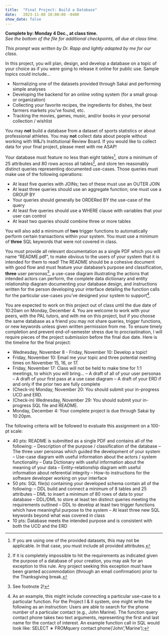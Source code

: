 ```yaml
---
title:  "Final Project: Build a Database"
date:   2023-11-08 10:00:00 -0400
show_date: false
---
```

**Complete by: Monday 4 Dec., at class time.**  
*See the bottom of the file for additional checkpoints, all due at class time.*

*This prompt was written by Dr. Rapp and lightly adapted by me for our class.*

In this project, you will plan, design, and develop a database on a topic of your choice as if you were going to release it online for public use. Sample topics could include...

- Normalizing one of the datasets provided through Sakai and performing simple analyses
- Developing the backend for an online voting system (for a small group or organization)
- Collecting your favorite recipes, the ingredients for dishes, the best farmers markets you’ve found, etc.
- Tracking the movies, games, music, and/or books in your personal collection / wishlist

You may **not** build a database from a dataset of sports statistics or about professional athletes. You may **not** collect data about people without working with W&J’s Institutional Review Board. If you would like to collect data for your final project, please meet with me ASAP!

Your database must feature no less than eight tables[^1], store a minimum of 25 attributes and 80 rows across all tables[^2], and store ten reasonably distinct queries representing documented use-cases. Those queries must make use of the following operations:

- At least five queries with JOINs; two of these must use an OUTER JOIN
- At least three queries should use an aggregate function; one must use a GROUP BY
- Your queries should generally be ORDERed BY the use-case of the query
- At least five queries should use a WHERE clause with variables that your user can control
- At least two queries should combine three or more tables

You will also add a minimum of **two** trigger functions to automatically perform certain transactions within your system. You must use a minimum of **three** SQL keywords that were not covered in class.

You must provide all relevant documentation as a single PDF which you will name “README.pdf”, to make obvious to the users of your system that it is intended for them to read! The README should be a cohesive document with good flow and must feature your database’s purpose and classification, **three** user personas[^3], a use-case diagram illustrating the actions that intended actors can perform, the complete data dictionary and entity relationship diagram documenting your database design, and instructions written for the person developing your interface detailing the function calls for the particular use-cases you’ve designed your system to support[^4].

You are expected to work on this project out of class until the due date of 10:20am on Monday, December 4. You are welcome to work with your peers, with the PAL tutors, and with me on this project, but if you choose the same database as a friend you may not share queries, trigger functions, or new keywords unless given written permission from me. To ensure timely completion and prevent end-of-semester stress due to procrastination, I will require pieces of the project submission before the final due date. Here is the timeline for the final project:

- Wednesday, November 8 - Friday, November 10: Develop a topic!
- Friday, November 10: Email me your topic and three potential meeting times on November 15, 16, or 17.
- Friday, November 17: Class will not be held to make time for 1:1 meetings, to which you will bring...
    – A draft of all of your user personas
    – A draft of your first pass at a use case diagram
    – A draft of your ERD if and only if the prior two are fully complete
- (Check-in) Monday, November 20: You should submit your in-progress UCD and ERD.
- (Check-in) Wednesday, November 29: You should submit your in-progress SQL file and README.
- Monday, December 4: Your complete project is due through Sakai by 10:20pm.

The following criteria will be followed to evaluate this assignment on a 100-pt scale:

- 40 pts: README is submitted as a single PDF and contains all of the following:
    – Description of the purpose / classification of the database
    – The three user personas which guided the development of your system
    – Use-case diagram with useful information about the actors / system functionality – Data Dictionary with useful information about the meaning of your data
    – Entity-relationship diagram with useful information about referential integrity
    – How-to instructions for the software developer working on your interface
- 50 pts: SQL file(s) containing your developed schema contain all of the following:
    – DDL build and connect a minimum of 8 tables and 25 attributes
    – DML to insert a minimum of 80 rows of data to your database
    – DDL/DML to store at least ten distinct queries meeting the requirements outlined
    – DDL to develop at least two trigger functions which have meaningful purpose to the system – At least three new SQL keywords beyond what was covered in class
- 10 pts: Database meets the intended purpose and is consistent with both the UCD and the ERD

[^1]: If you are using one of the provided datasets, this may not be applicable. In that case, you must include all provided attributes.

[^2]:If it is completely impossible to hit the requirements as indicated given the purpose of a database of your creation, you may ask for an exception to this rule. Any project seeking this exception must have been granted accommodation (through an email confirmation) prior to the Thanksgiving break.
[^3]: See footnote 2!
[^4]: As an example, this might include connecting a particular use-case to a particular function. For the Project I & II system, one might write the following as an instruction:
  Users are able to search for the phone number of a particular contact (e.g., John Marine). The function query contact phone takes two text arguments, representing the first and last name for the contact of interest. An example function call in SQL would look like:
  SELECT ∗ FROMquery contact phone(’John’,’Marine’);
